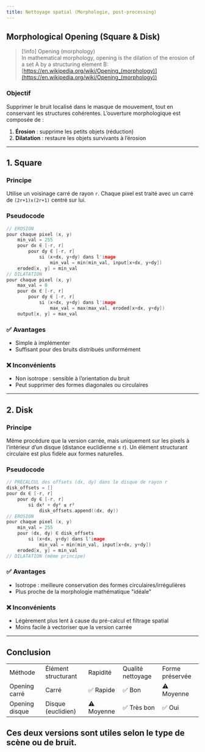 ```yaml
---
title: Nettoyage spatial (Morphologie, post-processing)
---
```


## Morphological Opening (Square & Disk)

> [!info] Opening (morphology)  
> In mathematical morphology, opening is the dilation of the erosion of a set A by a structuring element B:  
> [https://en.wikipedia.org/wiki/Opening_(morphology)](https://en.wikipedia.org/wiki/Opening_(morphology))  
### Objectif
Supprimer le bruit localisé dans le masque de mouvement, tout en conservant les structures cohérentes.
L’ouverture morphologique est composée de :
1. **Érosion** : supprime les petits objets (réduction)
2. **Dilatation** : restaure les objets survivants à l’érosion
---
## 1. Square
### Principe
Utilise un voisinage carré de rayon `r`.
Chaque pixel est traité avec un carré de `(2r+1)x(2r+1)` centré sur lui.
### Pseudocode
```C++
// EROSION
pour chaque pixel (x, y)
    min_val = 255
    pour dx ∈ [-r, r]
        pour dy ∈ [-r, r]
            si (x+dx, y+dy) dans l'image
                min_val = min(min_val, input[x+dx, y+dy])
    eroded[x, y] = min_val
// DILATATION
pour chaque pixel (x, y)
    max_val = 0
    pour dx ∈ [-r, r]
        pour dy ∈ [-r, r]
            si (x+dx, y+dy) dans l'image
                max_val = max(max_val, eroded[x+dx, y+dy])
    output[x, y] = max_val
```
### ✅ Avantages
- Simple à implémenter
- Suffisant pour des bruits distribués uniformément
### ❌ Inconvénients
- Non isotrope : sensible à l’orientation du bruit
- Peut supprimer des formes diagonales ou circulaires
---
## 2. Disk
### Principe
Même procédure que la version carrée, mais uniquement sur les pixels à l’intérieur d’un disque (distance euclidienne ≤ r).
Un élément structurant circulaire est plus fidèle aux formes naturelles.
### Pseudocode
```C++
// PRÉCALCUL des offsets (dx, dy) dans le disque de rayon r
disk_offsets = []
pour dx ∈ [-r, r]
    pour dy ∈ [-r, r]
        si dx² + dy² ≤ r²
            disk_offsets.append((dx, dy))
// EROSION
pour chaque pixel (x, y)
    min_val = 255
    pour (dx, dy) ∈ disk_offsets
        si (x+dx, y+dy) dans l'image
            min_val = min(min_val, input[x+dx, y+dy])
    eroded[x, y] = min_val
// DILATATION (même principe)
```
### ✅ Avantages
- Isotrope : meilleure conservation des formes circulaires/irrégulières
- Plus proche de la morphologie mathématique "idéale"
### ❌ Inconvénients
- Légèrement plus lent à cause du pré-calcul et filtrage spatial
- Moins facile à vectoriser que la version carrée
---
## Conclusion
|   |   |   |   |   |
|---|---|---|---|---|
|Méthode|Élément structurant|Rapidité|Qualité nettoyage|Forme préservée|
|Opening carré|Carré|✅ Rapide|✅ Bon|⚠️ Moyenne|
|Opening disque|Disque (euclidien)|⚠️ Moyenne|✅ Très bon|✅ Oui|
Ces deux versions sont utiles selon le type de scène ou de bruit.
---